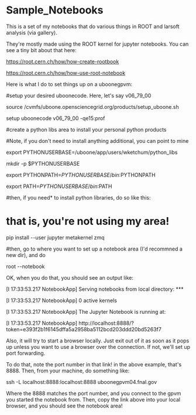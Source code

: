 # Sample_Notebooks

This is a set of my notebooks that do various things in ROOT and larsoft analysis (via gallery).


They're mostly made using the ROOT kernel for jupyter notebooks. You can see a tiny bit about that here:

https://root.cern.ch/how/how-create-rootbook

https://root.cern.ch/how/how-use-root-notebook

Here is what I do to set things up on a uboonegpvm:

#setup your desired uboonecode. Here, let's say v06_79_00

source /cvmfs/uboone.opensciencegrid.org/products/setup_uboone.sh

setup uboonecode v06_79_00 -qe15:prof

#create a python libs area to install your personal python products

#Note, if you don't need to install anything additional, you can point to mine

export PYTHONUSERBASE=/uboone/app/users/wketchum/python_libs

mkdir -p $PYTHONUSERBASE

export PYTHONPATH=$PYTHONUSERBASE/bin:$PYTHONPATH

export PATH=$PYTHONUSERBASE/bin:$PATH

#then, if you need* to install python libraries, do so like this:

# that is, you're not using my area!

pip install --user jupyter metakernel zmq


#then, go to where you want to set up a notebook area (I'd recommned a new dir), and do

root --notebook

OK, when you do that, you should see an output like:

[I 17:33:53.217 NotebookApp] Serving notebooks from local directory: ***

[I 17:33:53.217 NotebookApp] 0 active kernels

[I 17:33:53.217 NotebookApp] The Jupyter Notebook is running at:

[I 17:33:53.217 NotebookApp] http://localhost:8888/?token=e393f2b1f6145dffa5a2958ba5112bcd203ddd20bd5263f7


Also, it will try to start a browser locally. Just exit out of it as soon as it pops up unless you want to use a browser over the connection. If not, we'll set up port forwarding.


To do that, note the port number in that link! in the above example, that's 8888. Then, from your machine, do something like:

ssh -L localhost:8888:localhost:8888 uboonegpvm04.fnal.gov

Where the 8888 matches the port number, and you connect to the gpvm you started the notebook from. Then, copy the link above into your local browser, and you should see the notebook area!


